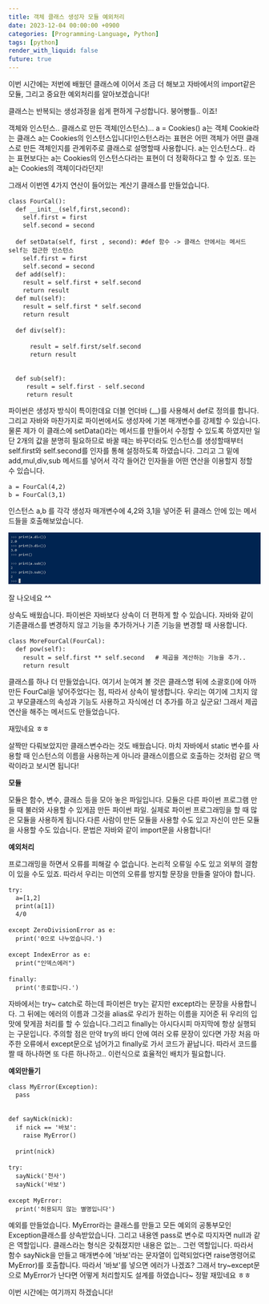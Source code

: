 ```yaml
---
title: 객체 클래스 생성자 모듈 예외처리
date: 2023-12-04 00:00:00 +0900
categories: [Programming-Language, Python]
tags: [python]
render_with_liquid: false
future: true
---
```


이번 시간에는 저번에 배웠던 클래스에 이어서 조금 더 해보고 자바에서의 import같은 모듈, 그리고 중요한 예외처리를 알아보겠습니다!

클래스는 반복되는 생성과정을 쉽게 편하게 구성합니다. 붕어빵틀.. 이죠!

객체와 인스턴스.. 클래스로 만든 객체(인스턴스)... a = Cookies() a는 객체 Cookie라는 클래스 a는 Cookies의 인스턴스입니다!인스턴스라는 표현은 어떤 객체가 어떤 클래스로 만든 객체인지를 관계위주로 클래스로 설명할때 사용합니다. a는 인스턴스다.. 라는 표현보다는 a는 Cookies의 인스턴스다라는 표현이 더 정확하다고 할 수 있죠. 또는 a는 Cookies의 객체이다라던지!

그래서 이번엔 4가지 연산이 들어있는 계산기 클래스를 만들었습니다.

```
class FourCal():
  def __init__(self,first,second):
    self.first = first
    self.second = second

  def setData(self, first , second): #def 함수 -> 클래스 안에서는 메서드 self는 접근한 인스턴스
    self.first = first
    self.second = second
  def add(self):
    result = self.first + self.second
    return result
  def mul(self):
    result = self.first * self.second
    return result
  
  def div(self):

      result = self.first/self.second
      return result

    
  def sub(self):
     result = self.first - self.second
     return result
```

파이썬은 생성자 방식이 특이한데요 더블 언더바 (\_\_)를 사용해서 def로 정의를 합니다. 그리고 자바와 마찬가지로 파이썬에서도 생성자에 기본 매개변수를 강제할 수 있습니다. 물론 제가 이 클래스에 setData()라는 메서드를 만들어서 수정할 수 있도록 하였지만 일단 2개의 값을 분명히 필요하므로 바꿀 때는 바꾸더라도 인스턴스를 생성할때부터 self.first와 self.second를 인자를 통해 설정하도록 하였습니다. 그리고 그 밑에 add,mul,div,sub 메서드를 넣어서 각각 들어간 인자들을 어떤 연산을 이용할지 정할 수 있습니다.

```
a = FourCal(4,2)
b = FourCal(3,1)
```

인스턴스 a,b 를 각각 생성자 매개변수에 4,2와 3,1을 넣어준 뒤 클래스 안에 있는 메서드들을 호출해보았습니다.

![Desktop View](/assets/img/Programming-Language/Python/Object/1.png)

잘 나오네요 ^^

상속도 배웠습니다. 파이썬은 자바보다 상속이 더 편하게 할 수 있습니다. 자바와 같이 기존클래스를 변경하지 않고 기능을 추가하거나 기존 기능을 변경할 때 사용합니다.

```
class MoreFourCal(FourCal):
  def pow(self):
    result = self.first ** self.second   # 제곱을 계산하는 기능을 추가..
    return result
```

클래스를 하나 더 만들었습니다. 여기서 눈여겨 볼 것은 클래스명 뒤에 소괄호()에 아까만든 FourCal을 넣어주었다는 점, 따라서 상속이 발생합니다. 우리는 여기에 그치지 않고 부모클래스의 속성과 기능도 사용하고 자식에선 더 추가를 하고 싶군요! 그래서 제곱연산을 해주는 메서드도 만들었습니다.

재밌네요 ㅎㅎ

살짝만 다뤄보았지만 클래스변수라는 것도 배웠습니다. 마치 자바에서 static 변수를 사용할 때 인스턴스의 이름을 사용하는게 아니라 클래스이름으로 호출하는 것처럼 같으 맥락이라고 보시면 됩니다!

**모듈**

모듈은 함수, 변수, 클래스 등을 모아 놓은 파일입니다. 모듈은 다른 파이썬 프로그램 만들 때 불러와 사용할 수 있게끔 만든 파이썬 파일. 실제로 파이썬 프로그래밍을 할 때 많은 모듈을 사용하게 됩니다.다른 사람이 만든 모듈을 사용할 수도 있고 자신이 만든 모듈을 사용할 수도 있습니다. 문법은 자바와 같이 import문을 사용합니다!

**예외처리**

프로그래밍을 하면서 오류를 피해갈 수 없습니다. 논리적 오류일 수도 있고 외부의 결함이 있을 수도 있죠. 따라서 우리는 미연의 오류를 방지할 문장을 만들줄 알아야 합니다.

```
try:
  a=[1,2]
  print(a[1])
  4/0

except ZeroDivisionError as e:
  print('0으로 나누었습니다.')

except IndexError as e:
  print("인덱스에러")

finally:
  print('종료합니다.')
```

자바에서는 try~ catch로 하는데 파이썬은 try는 같지만 except라는 문장을 사용합니다. 그 뒤에는 에러의 이름과 그것을 alias로 우리가 원하는 이름을 지어준 뒤 우리의 입맛에 맞게끔 처리를 할 수 있습니다.그리고 finally는 아시다시피 마지막에 항상 실행되는 구문입니다. 주의할 점은 만약 try의 바디 안에 여러 오류 문장이 있다면 가장 처음 마주한 오류에서 except문으로 넘어가고 finally로 가서 코드가 끝납니다. 따라서 코드를 짤 때 하나하면 또 다른 하나하고.. 이런식으로 효율적인 배치가 필요합니다.

**예외만들기**

```
class MyError(Exception):
  pass


def sayNick(nick):
  if nick == '바보':
    raise MyError()

  print(nick)

try:
  sayNick('천사')
  sayNick('바보')
  
except MyError:
  print('허용되지 않는 별명입니다')
```

예외를 만들었습니다. MyError라는 클래스를 만들고 모든 예외의 공통부모인 Exception클래스를 상속받았습니다. 그리고 내용엔 pass로 변수로 따지자면 null과 같은 역할입니다. 클래스라는 형식은 갖춰졌지만 내용은 없는.. 그런 역할입니다. 따라서 함수 sayNick을 만들고 매개변수에 '바보'라는 문자열이 입력되었다면 raise명령어로 MyError)를 호출합니다. 따라서 '바보'를 넣으면 에러가 나겠죠? 그래서 try~except문으로 MyError가 난다면 어떻게 처리할지도 설계를 하였습니다~ 정말 재밌네요 ㅎㅎ

이번 시간에는 여기까지 하겠습니다!